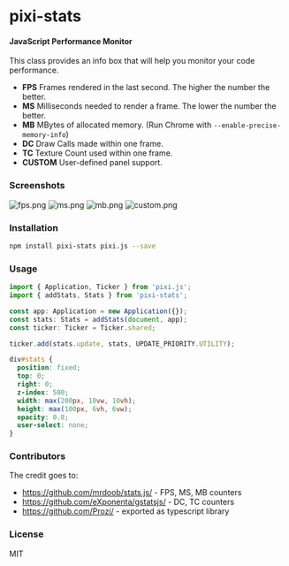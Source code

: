 pixi-stats
========

#### JavaScript Performance Monitor ####

This class provides an info box that will help you monitor your code performance.

* **FPS** Frames rendered in the last second. The higher the number the better.
* **MS** Milliseconds needed to render a frame. The lower the number the better.
* **MB** MBytes of allocated memory. (Run Chrome with `--enable-precise-memory-info`)
* **DC** Draw Calls made within one frame.
* **TC** Texture Count used within one frame.
* **CUSTOM** User-defined panel support.


### Screenshots ###

![fps.png](https://raw.githubusercontent.com/mrdoob/stats.js/master/files/fps.png)
![ms.png](https://raw.githubusercontent.com/mrdoob/stats.js/master/files/ms.png)
![mb.png](https://raw.githubusercontent.com/mrdoob/stats.js/master/files/mb.png)
![custom.png](https://raw.githubusercontent.com/mrdoob/stats.js/master/files/custom.png)


### Installation ###
```bash
npm install pixi-stats pixi.js --save
```

### Usage ###
```typescript
import { Application, Ticker } from 'pixi.js';
import { addStats, Stats } from 'pixi-stats';

const app: Application = new Application({});
const stats: Stats = addStats(document, app);
const ticker: Ticker = Ticker.shared;

ticker.add(stats.update, stats, UPDATE_PRIORITY.UTILITY);
```

```css
div#stats {
  position: fixed;
  top: 0;
  right: 0;
  z-index: 500;
  width: max(200px, 10vw, 10vh);
  height: max(100px, 6vh, 6vw);
  opacity: 0.8;
  user-select: none;
}
```

### Contributors ###

The credit goes to:
- https://github.com/mrdoob/stats.js/ - FPS, MS, MB counters
- https://github.com/eXponenta/gstatsjs/ - DC, TC counters
- https://github.com/Prozi/ - exported as typescript library

### License ###

MIT

